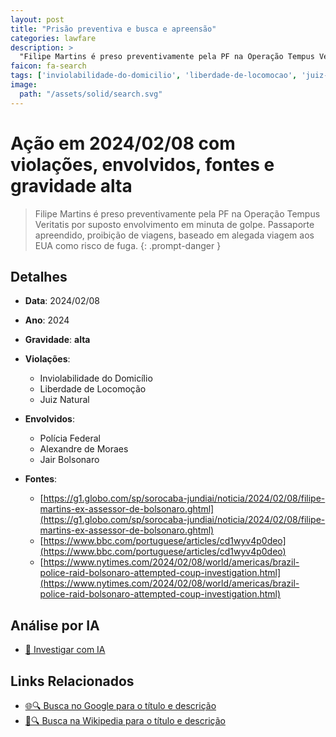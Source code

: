 ```yaml
---
layout: post
title: "Prisão preventiva e busca e apreensão"
categories: lawfare
description: > 
  "Filipe Martins é preso preventivamente pela PF na Operação Tempus Veritatis por suposto envolvimento em minuta de golpe. Passaporte apreendido, proibição de viagens, baseado em alegada viagem aos EUA como risco de fuga."
faicon: fa-search
tags: ['inviolabilidade-do-domicilio', 'liberdade-de-locomocao', 'juiz-natural', 'policia-federal', 'alexandre-de-moraes', 'jair-bolsonaro', 'gravidade-alta', 'filipe-martins', 'prisao', 'busca', 'passaporte']
image:
  path: "/assets/solid/search.svg"
---
```


# Ação em 2024/02/08 com violações, envolvidos, fontes e gravidade alta

> Filipe Martins é preso preventivamente pela PF na Operação Tempus Veritatis por suposto envolvimento em minuta de golpe. Passaporte apreendido, proibição de viagens, baseado em alegada viagem aos EUA como risco de fuga.
{: .prompt-danger }

## Detalhes
- **Data**: 2024/02/08
- **Ano**: 2024
- **Gravidade**: **alta** <i class="fas fa-search"></i>

- **Violações**:
  - Inviolabilidade do Domicílio
  - Liberdade de Locomoção
  - Juiz Natural
- **Envolvidos**:
  - Polícia Federal
  - Alexandre de Moraes
  - Jair Bolsonaro
- **Fontes**:
  - [https://g1.globo.com/sp/sorocaba-jundiai/noticia/2024/02/08/filipe-martins-ex-assessor-de-bolsonaro.ghtml](https://g1.globo.com/sp/sorocaba-jundiai/noticia/2024/02/08/filipe-martins-ex-assessor-de-bolsonaro.ghtml)
  - [https://www.bbc.com/portuguese/articles/cd1wyv4p0deo](https://www.bbc.com/portuguese/articles/cd1wyv4p0deo)
  - [https://www.nytimes.com/2024/02/08/world/americas/brazil-police-raid-bolsonaro-attempted-coup-investigation.html](https://www.nytimes.com/2024/02/08/world/americas/brazil-police-raid-bolsonaro-attempted-coup-investigation.html)

## Análise por IA
- [🤖 Investigar com IA](https://www.perplexity.ai/search?q=%20Pris%C3%A3o%20preventiva%20e%20busca%20e%20apreens%C3%A3o%20Filipe%20Martins%20%C3%A9%20preso%20preventivamente%20pela%20PF%20na%20Opera%C3%A7%C3%A3o%20Tempus%20Veritatis%20por%20suposto%20envolvimento%20em%20minuta%20de%20golpe.%20Passaporte%20apreendido%2C%20proibi%C3%A7%C3%A3o%20de%20viagens%2C%20baseado%20em%20alegada%20viagem%20aos%20EUA%20como%20risco%20de%20fuga.%20Inviolabilidade%20do%20Domic%C3%ADlio%20Liberdade%20de%20Locomo%C3%A7%C3%A3o%20Juiz%20Natural%202024%20gravidade%20alta)

## Links Relacionados
- [🌐🔍 Busca no Google para o título e descrição](https://www.google.com/search?q=%20Pris%C3%A3o%20preventiva%20e%20busca%20e%20apreens%C3%A3o%20Filipe%20Martins%20%C3%A9%20preso%20preventivamente%20pela%20PF%20na%20Opera%C3%A7%C3%A3o%20Tempus%20Veritatis%20por%20suposto%20envolvimento%20em%20minuta%20de%20golpe.%20Passaporte%20apreendido%2C%20proibi%C3%A7%C3%A3o%20de%20viagens%2C%20baseado%20em%20alegada%20viagem%20aos%20EUA%20como%20risco%20de%20fuga.%20Inviolabilidade%20do%20Domic%C3%ADlio%20Liberdade%20de%20Locomo%C3%A7%C3%A3o%20Juiz%20Natural%202024%20gravidade%20alta)
- [📖🔍 Busca na Wikipedia para o título e descrição](https://pt.wikipedia.org/w/index.php?search=%20Pris%C3%A3o%20preventiva%20e%20busca%20e%20apreens%C3%A3o%20Filipe%20Martins%20%C3%A9%20preso%20preventivamente%20pela%20PF%20na%20Opera%C3%A7%C3%A3o%20Tempus%20Veritatis%20por%20suposto%20envolvimento%20em%20minuta%20de%20golpe.%20Passaporte%20apreendido%2C%20proibi%C3%A7%C3%A3o%20de%20viagens%2C%20baseado%20em%20alegada%20viagem%20aos%20EUA%20como%20risco%20de%20fuga.%20Inviolabilidade%20do%20Domic%C3%ADlio%20Liberdade%20de%20Locomo%C3%A7%C3%A3o%20Juiz%20Natural%202024%20gravidade%20alta)

